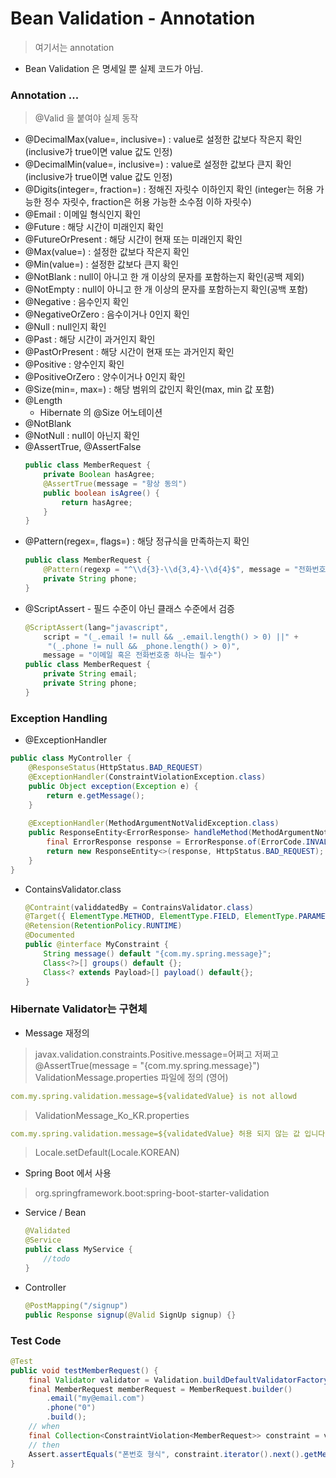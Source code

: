 # Bean Validation - Annotation
> 여기서는 annotation
* Bean Validation 은 명세일 뿐 실제 코드가 아님.

### Annotation ...
> @Valid 을 붙여야 실제 동작  
* @DecimalMax(value=, inclusive=) : value로 설정한 값보다 작은지 확인 (inclusive가 true이면 value 값도 인정)
* @DecimalMin(value=, inclusive=) : value로 설정한 값보다 큰지 확인 (inclusive가 true이면 value 값도 인정)
* @Digits(integer=, fraction=) : 정해진 자릿수 이하인지 확인 (integer는 허용 가능한 정수 자릿수, fraction은 허용 가능한 소수점 이하 자릿수)
* @Email : 이메일 형식인지 확인
* @Future : 해당 시간이 미래인지 확인
* @FutureOrPresent : 해당 시간이 현재 또는 미래인지 확인
* @Max(value=) : 설정한 값보다 작은지 확인
* @Min(value=) : 설정한 값보다 큰지 확인
* @NotBlank : null이 아니고 한 개 이상의 문자를 포함하는지 확인(공백 제외)
* @NotEmpty : null이 아니고 한 개 이상의 문자를 포함하는지 확인(공백 포함)
* @Negative : 음수인지 확인
* @NegativeOrZero : 음수이거나 0인지 확인
* @Null : null인지 확인
* @Past : 해당 시간이 과거인지 확인
* @PastOrPresent : 해당 시간이 현재 또는 과거인지 확인
* @Positive : 양수인지 확인
* @PositiveOrZero : 양수이거나 0인지 확인
* @Size(min=, max=) : 해당 범위의 값인지 확인(max, min 값 포함)
* @Length
  * Hibernate 의 @Size 어노테이션
* @NotBlank
* @NotNull : null이 아닌지 확인
* @AssertTrue, @AssertFalse
  ```java
  public class MemberRequest {
      private Boolean hasAgree;
      @AssertTrue(message = "항상 동의")
      public boolean isAgree() {
          return hasAgree;
      }
  }
  ```
* @Pattern(regex=, flags=) : 해당 정규식을 만족하는지 확인
  ````java
  public class MemberRequest {
      @Pattern(regexp = "^\\d{3}-\\d{3,4}-\\d{4}$", message = "전화번호 형식")
      private String phone;
  }
  ````
* @ScriptAssert - 필드 수준이 아닌 클래스 수준에서 검증
  ```java
  @ScriptAssert(lang="javascript",
      script = "(_.email != null && _.email.length() > 0) ||" +
       "(_.phone != null && _phone.length() > 0)",
      message = "이메일 혹은 전화번호중 하나는 필수")
  public class MemberRequest {
      private String email;
      private String phone;
  }
  ```
  
### Exception Handling
* @ExceptionHandler
```java
public class MyController {
    @ResponseStatus(HttpStatus.BAD_REQUEST)
    @ExceptionHandler(ConstraintViolationException.class)
    public Object exception(Exception e) {
        return e.getMessage();
    }
    
    @ExceptionHandler(MethodArgumentNotValidException.class)
    public ResponseEntity<ErrorResponse> handleMethod(MethodArgumentNotValidException e) {
        final ErrorResponse response = ErrorResponse.of(ErrorCode.INVALID_INPUT_VALUE, e.getBindingResult());
        return new ResponseEntity<>(response, HttpStatus.BAD_REQUEST);
    }
}
```
* ContainsValidator.class
   ```java
   @Contraint(validdatedBy = ContrainsValidator.class)
   @Target({ ElementType.METHOD, ElementType.FIELD, ElementType.PARAMETER})
   @Retension(RetentionPolicy.RUNTIME)
   @Documented    
   public @interface MyConstraint {
       String message() default "{com.my.spring.message}";
       Class<?>[] groups() default {};
       Class<? extends Payload>[] payload() default{};
   }
   ```
   
### Hibernate Validator는 구현체 
* Message 재정의
> javax.validation.constraints.Positive.message=어쩌고 저쩌고
> @AssertTrue(message = "{com.my.spring.message}")
> ValidationMessage.properties 파일에 정의 (영어)
  ```yaml
  com.my.spring.validation.message=${validatedValue} is not allowd
  ```
> ValidationMessage_Ko_KR.properties
  ```yaml
  com.my.spring.validation.message=${validatedValue} 허용 되지 않는 값 입니다.
  ```
  > Locale.setDefault(Locale.KOREAN)

* Spring Boot 에서 사용
> org.springframework.boot:spring-boot-starter-validation
* Service / Bean
  ````java
  @Validated
  @Service 
  public class MyService {
      //todo
  }
  ````
* Controller
  `````java
  @PostMapping("/signup")
  public Response signup(@Valid SignUp signup) {}
  `````
> 
> 

### Test Code
```java
@Test
public void testMemberRequest() {
    final Validator validator = Validation.buildDefaultValidatorFactory().getValidator();
    final MemberRequest memberRequest = MemberRequest.builder()
        .email("my@email.com")
        .phone("0")
        .build();
    // when
    final Collection<ConstraintViolation<MemberRequest>> constraint = validator.validate(memberRequest);
    // then
    Assert.assertEquals("폰번호 형식", constraint.iterator().next().getMessage());
}
```